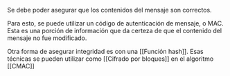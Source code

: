 Se debe poder asegurar que los contenidos del mensaje son correctos.

Para esto, se puede utilizar un código de autenticación de mensaje, o MAC. Esta es una porción de información que da certeza de que el contenido del mensaje no fue modificado.

Otra forma de asegurar integridad es con una [[Función hash]]. Esas técnicas se pueden utilizar como [[Cifrado por bloques]] en el algoritmo [[CMAC]]
